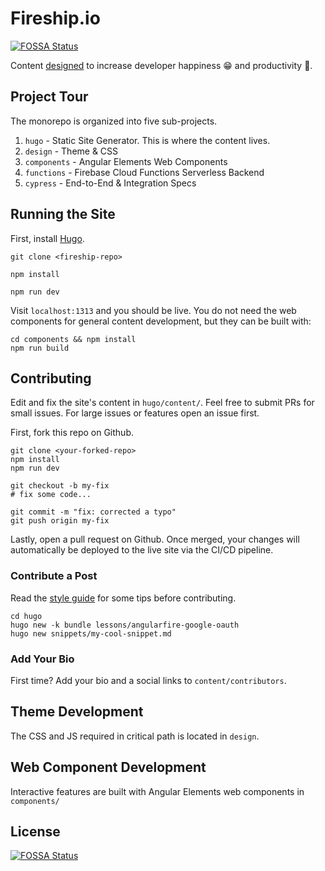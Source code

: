 # Fireship.io
[![FOSSA Status](https://app.fossa.io/api/projects/git%2Bgithub.com%2Fsaurabharch%2Ffireship.io.svg?type=shield)](https://app.fossa.io/projects/git%2Bgithub.com%2Fsaurabharch%2Ffireship.io?ref=badge_shield)


Content [designed](https://fireship.io/mission/) to increase developer happiness 😁 and productivity 🚀.

## Project Tour

The monorepo is organized into five sub-projects. 

1. `hugo` - Static Site Generator. This is where the content lives. 
2. `design` - Theme & CSS
3. `components` - Angular Elements Web Components
4. `functions` - Firebase Cloud Functions Serverless Backend
5. `cypress` - End-to-End & Integration Specs

## Running the Site


First, install [Hugo](https://gohugo.io/getting-started/installing/).

```shell
git clone <fireship-repo>

npm install

npm run dev
```

Visit `localhost:1313` and you should be live. You do not need the web components for general content development, but they can be built with:

```shell
cd components && npm install
npm run build
```

## Contributing

Edit and fix the site's content in `hugo/content/`. Feel free to submit PRs for small issues. For large issues or features open an issue first. 

First, fork this repo on Github.

```
git clone <your-forked-repo>
npm install
npm run dev

git checkout -b my-fix
# fix some code...

git commit -m "fix: corrected a typo"
git push origin my-fix
```

Lastly, open a pull request on Github. Once merged, your changes will automatically be deployed to the live site via the CI/CD pipeline. 


### Contribute a Post

Read the [style guide](https://fireship.io/style-guide/) for some tips before contributing. 

```
cd hugo
hugo new -k bundle lessons/angularfire-google-oauth
hugo new snippets/my-cool-snippet.md
```

### Add Your Bio

First time? Add your bio and a social links to `content/contributors`. 

## Theme Development

The CSS and JS required in critical path is located in `design`.

## Web Component Development

Interactive features are built with Angular Elements web components in `components/`

## License
[![FOSSA Status](https://app.fossa.io/api/projects/git%2Bgithub.com%2Fsaurabharch%2Ffireship.io.svg?type=large)](https://app.fossa.io/projects/git%2Bgithub.com%2Fsaurabharch%2Ffireship.io?ref=badge_large)